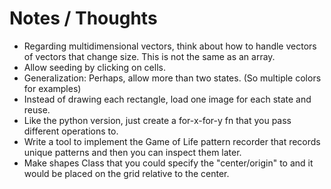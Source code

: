 # Notes / Thoughts

- Regarding multidimensional vectors, think about how to handle vectors of vectors that change size. This is not the same as an array.
- Allow seeding by clicking on cells.
- Generalization: Perhaps, allow more than two states. (So multiple colors for examples)
- Instead of drawing each rectangle, load one image for each state and reuse.
- Like the python version, just create a for-x-for-y fn that you pass different operations to.
- Write a tool to implement the Game of Life pattern recorder that records unique patterns and then you can inspect them later.
- Make shapes Class that you could specify the "center/origin" to and it would be placed on the grid relative to the center.
